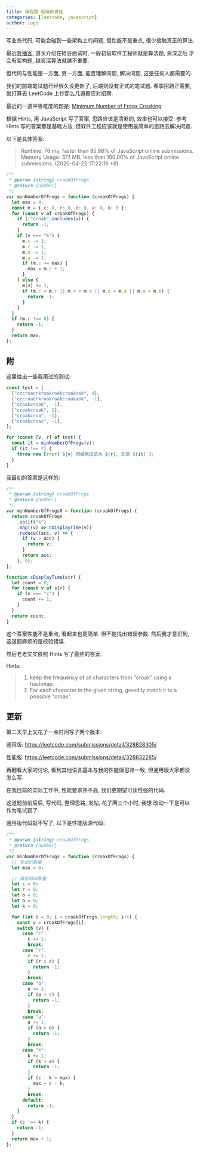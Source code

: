 ```yaml
---
title: 编程题 聒噪的青蛙
categories: [leetcode, javascript]
author: iugo
---
```


写业务代码, 可能会碰到一些架构上的问题, 但性能不是重点, 很少接触真正的算法.

最近[听播客][1], 道长介绍在硅谷面试时, 一般初级软件工程师就是算法题, 资深之后
才会有架构题, 越资深算法就越不重要.

但代码与性能是一方面, 另一方面, 能否理解问题, 解决问题, 这是任何人都需要的.

我们的前端笔试题已经很久没更新了, 后端则没有正式的笔试题. 春季招聘正需要,
就打算去 LeetCode 上抄那么几道题应对招聘.

最近的一道中等难度的题是: [Minimum Number of Frogs Croaking][0]

根据 Hints, 用 JavaScript 写了答案, 思路应该是清晰的, 效率也可以接受.
参考 Hints 写的答案都是基础方法, 但软件工程应该就是使用最简单的思路去解决问题.

以下是具体答案:

> Runtime: 76 ms, faster than 85.98% of JavaScript online submissions.
> Memory Usage: 37.1 MB, less than 100.00% of JavaScript online submissions.
> (2020-04-22 17:22:18 +8)

```js
/**
 * @param {string} croakOfFrogs
 * @return {number}
 */
var minNumberOfFrogs = function (croakOfFrogs) {
  let max = 0;
  const m = { c: 0, r: 0, o: 0, a: 0, k: 0 };
  for (const v of croakOfFrogs) {
    if (!"croak".includes(v)) {
      return -1;
    }
    if (v === "k") {
      m.c -= 1;
      m.r -= 1;
      m.o -= 1;
      m.a -= 1;
      if (m.c >= max) {
        max = m.c + 1;
      }
    } else {
      m[v] += 1;
      if (m.c < m.r || m.r < m.o || m.o < m.a || m.a < m.k) {
        return -1;
      }
    }
  }
  if (m.c !== 0) {
    return -1;
  }
  return max;
};
```

## 附

这里给出一些我用过的测试:

```js
const test = [
  ["cccroacrkroakroakcroakoak", 4],
  ["cccroacrkroakroakcroakaok", -1],
  ["croakcrook", -1],
  ["croakcroak", 1],
  ["croakcroa", -1],
  ["croakcroac", -1],
];

for (const [v, r] of test) {
  const it = minNumberOfFrogs(v);
  if (it !== r) {
    throw new Error(`${v} 的结果应该为 ${r}, 却是 ${it}`);
  }
}
```

我最初的答案是这样的:

```js
/**
 * @param {string} croakOfFrogs
 * @return {number}
 */
var minNumberOfFrogs0 = function (croakOfFrogs) {
  return croakOfFrogs
    .split("k")
    .map((v) => cDisplayTime(v))
    .reduce((acc, v) => {
      if (v > acc) {
        return v;
      }
      return acc;
    }, 0);
};

function cDisplayTime(str) {
  let count = 0;
  for (const v of str) {
    if (v === "c") {
      count += 1;
    }
  }
  return count;
}
```

这个答案性能不是重点, 看起来也更简单. 但不能找出错误参数. 然后我才意识到,
这道题麻烦的是校验错误.

然后老老实实依照 Hints 写了最终的答案.

Hints:

> 1. keep the frequency of all characters from "croak" using a hashmap.
> 2. For each character in the given string, greedily match it to a possible "croak".

## 更新

第二天早上又花了一点时间写了两个版本:

通用版: <https://leetcode.com/submissions/detail/328828305/>

性能版: <https://leetcode.com/submissions/detail/328832285/>

再翻看大家的讨论, 看到其他语言基本与我的性能版思路一致, 但通用版大家都没怎么写.

在我目前的实际工作中, 性能要求并不高, 我们更期望可读性强的代码.

这道题前前后后, 写代码, 整理思路, 发帖, 花了两三个小时, 我想
改动一下是可以作为笔试题了.

通用版代码就不写了, 以下是性能版源代码:

```js
/**
 * @param {string} croakOfFrogs
 * @return {number}
 */
var minNumberOfFrogs = function (croakOfFrogs) {
  // 多出的数量
  let max = 0;

  // 储存鸣叫数量
  let c = 0;
  let r = 0;
  let o = 0;
  let a = 0;
  let k = 0;

  for (let i = 0; i < croakOfFrogs.length; i++) {
    const v = croakOfFrogs[i];
    switch (v) {
      case "c":
        c += 1;
        break;
      case "r":
        r += 1;
        if (r > c) {
          return -1;
        }
        break;
      case "o":
        o += 1;
        if (o > r) {
          return -1;
        }
        break;
      case "a":
        a += 1;
        if (a > o) {
          return -1;
        }
        break;
      case "k":
        k += 1;
        if (k > a) {
          return -1;
        }
        if (c - k > max) {
          max = c - k;
        }
        break;
      default:
        return -1;
    }
  }
  if (c !== k) {
    return -1;
  }
  return max + 1;
};
```

[0]: https://leetcode.com/problems/minimum-number-of-frogs-croaking/
[1]: 2020-04-08-working-experience-in-silicon-valley
[2]: https://leetcode.com/problems/minimum-number-of-frogs-croaking/discuss/591884/JavaScript-Solution-faster-than-85.98-memory-less-than-100.00>
